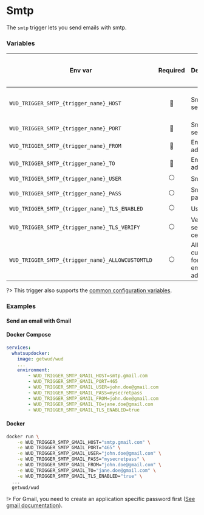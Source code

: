 # Smtp

The `smtp` trigger lets you send emails with smtp.

### Variables

| Env var                                           | Required       | Description                                | Supported values              | Default value when missing |
| ------------------------------------------------- |:--------------:|:------------------------------------------ | ----------------------------- | -------------------------- |
| `WUD_TRIGGER_SMTP_{trigger_name}_HOST`            | :red_circle:   | Smtp server host                           | Valid hostname or IP address  |                            |
| `WUD_TRIGGER_SMTP_{trigger_name}_PORT`            | :red_circle:   | Smtp server port                           | Valid smtp port               |                            |
| `WUD_TRIGGER_SMTP_{trigger_name}_FROM`            | :red_circle:   | Email from address                         | Valid email address           |                            |
| `WUD_TRIGGER_SMTP_{trigger_name}_TO`              | :red_circle:   | Email to address                           | Valid email address           |                            |
| `WUD_TRIGGER_SMTP_{trigger_name}_USER`            | :white_circle: | Smtp user                                  |                               |                            |
| `WUD_TRIGGER_SMTP_{trigger_name}_PASS`            | :white_circle: | Smtp password                              |                               |                            |
| `WUD_TRIGGER_SMTP_{trigger_name}_TLS_ENABLED`     | :white_circle: | Use TLS                                    | `true`, `false`               | `false`                    |
| `WUD_TRIGGER_SMTP_{trigger_name}_TLS_VERIFY`      | :white_circle: | Verify server TLS certificate              | `true`, `false`               | `true`                     |
| `WUD_TRIGGER_SMTP_{trigger_name}_ALLOWCUSTOMTLD`  | :white_circle: | Allow custom tlds for the email addresses  | `true`, `false`               | `false`                    |

?> This trigger also supports the [common configuration variables](configuration/triggers/?id=common-trigger-configuration).

### Examples

#### Send an email with Gmail

<!-- tabs:start -->
#### **Docker Compose**

```yaml
services:
  whatsupdocker:
    image: getwud/wud
    ...
    environment:
        - WUD_TRIGGER_SMTP_GMAIL_HOST=smtp.gmail.com
        - WUD_TRIGGER_SMTP_GMAIL_PORT=465
        - WUD_TRIGGER_SMTP_GMAIL_USER=john.doe@gmail.com
        - WUD_TRIGGER_SMTP_GMAIL_PASS=mysecretpass
        - WUD_TRIGGER_SMTP_GMAIL_FROM=john.doe@gmail.com
        - WUD_TRIGGER_SMTP_GMAIL_TO=jane.doe@gmail.com
        - WUD_TRIGGER_SMTP_GMAIL_TLS_ENABLED=true 
```

#### **Docker**

```bash
docker run \
    -e WUD_TRIGGER_SMTP_GMAIL_HOST="smtp.gmail.com" \
    -e WUD_TRIGGER_SMTP_GMAIL_PORT="465" \
    -e WUD_TRIGGER_SMTP_GMAIL_USER="john.doe@gmail.com" \
    -e WUD_TRIGGER_SMTP_GMAIL_PASS="mysecretpass" \
    -e WUD_TRIGGER_SMTP_GMAIL_FROM="john.doe@gmail.com" \
    -e WUD_TRIGGER_SMTP_GMAIL_TO="jane.doe@gmail.com" \
    -e WUD_TRIGGER_SMTP_GMAIL_TLS_ENABLED="true" \
  ...
  getwud/wud
```
<!-- tabs:end -->

!> For Gmail, you need to create an application specific password first ([See gmail documentation](https://security.google.com/settings/security/apppasswords)).
